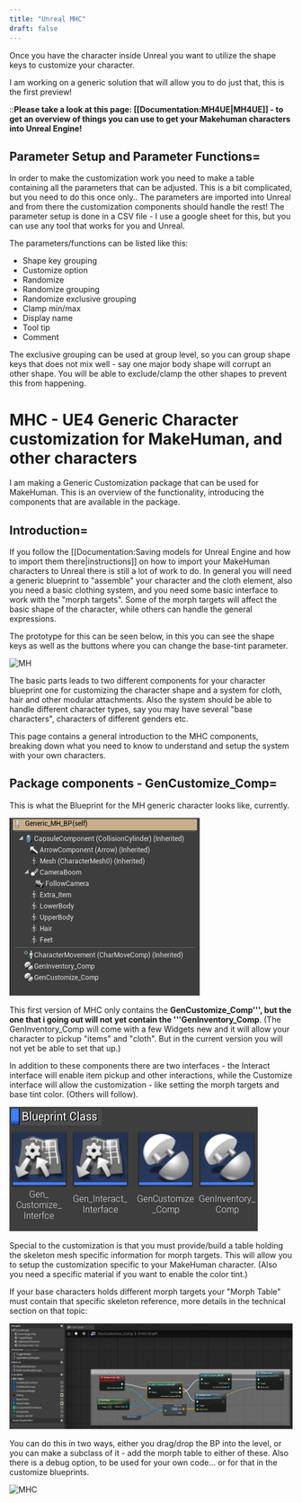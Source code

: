 ```yaml
---
title: "Unreal MHC"
draft: false
---
```


Once you have the character inside Unreal you want to utilize the shape keys to customize your character. 

I am working on a generic solution that will allow you to do just that, this is the first preview! 

::**Please take a look at this page: [[Documentation:MH4UE|MH4UE]] - to get an overview of things you can use to get your Makehuman characters into Unreal Engine!** 

## Parameter Setup and Parameter Functions=

In order to make the customization work you need to make a table containing all the parameters that can be adjusted. This is a bit complicated, but you need to do this once only.. The parameters are imported into Unreal and from there the customization components should handle the rest! The parameter setup is done in a CSV file - I use a google sheet for this, but you can use any tool that works for you and Unreal. 

The parameters/functions can be listed like this: 

* Shape key grouping 
* Customize option 
* Randomize
* Randomize grouping  
* Randomize exclusive grouping
* Clamp min/max
* Display name  
* Tool tip
* Comment 
 
The exclusive grouping can be used at group level, so you can group shape keys that does not mix well - say one major body shape will corrupt an other shape. You will be able to exclude/clamp the other shapes to prevent this from happening.

# MHC - UE4 Generic Character customization for MakeHuman, and other characters

I am making a Generic Customization package that can be used for MakeHuman. This is an overview of the functionality, introducing the components that are available in the package. 

## Introduction=
If you follow the [[Documentation:Saving models for Unreal Engine and how to import them there|instructions]] on how to import your MakeHuman characters to Unreal there is still a lot of work to do. In general you will need a generic blueprint to "assemble" your character and the cloth element, also you need a basic clothing system, and you need some basic interface to work with the "morph targets". Some of the morph targets will affect the basic shape of the character, while others can handle the general expressions. 

The prototype for this can be seen below, in this you can see the shape keys as well as the buttons where you can change the base-tint parameter. 



![MH](MH)




The basic parts leads to two different components for your character blueprint one for customizing the character shape and a system for cloth, hair and other modular attachments. Also the system should be able to handle different character types, say you may have several "base characters", characters of different genders etc. 

This page contains a general introduction to the MHC components, breaking down what you need to know to understand and setup the system with your own characters.

## Package components - GenCustomize_Comp=

This is what the Blueprint for the MH generic character looks like, currently.  



![MHC_GenericMH_BP-V1.png](MHC_GenericMH_BP-V1.png)



This first version of MHC only contains the **GenCustomize_Comp''', but the one that i going out will not yet contain the '''GenInventory_Comp**. (The GenInventory_Comp will come with a few Widgets new and it will allow your character to pickup "items" and "cloth". But in the current version you will not yet be able to set that up.) 

In addition to these components there are two interfaces - the Interact interface will enable item pickup and other interactions, while the Customize interface will allow the customization - like setting the morph targets and base tint color. (Others will follow). 



![MHC_GenericMH_Comp-V1.png](MHC_GenericMH_Comp-V1.png)



Special to the customization is that you must provide/build a table holding the skeleton mesh specific information for morph targets. This will allow you to setup the customization specific to your MakeHuman character. (Also you need a specific material if you want to enable the color tint.) 

If your base characters holds different morph targets your "Morph Table" must contain that specific skeleton reference, more details in the technical section on that topic: 




![MHC_GenericMH_Cust-MT.png](MHC_GenericMH_Cust-MT.png)



You can do this in two ways, either you drag/drop the BP into the level, or you can make a subclass of it -  add the morph table to either of these. 
Also there is a debug option, to be used for your own code... or for that in the customize blueprints. 




![MHC](MHC)

